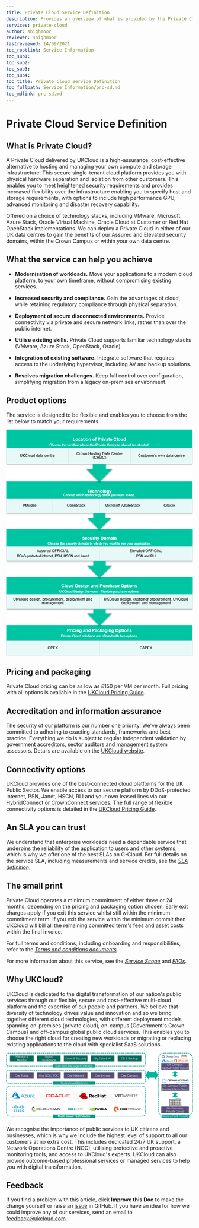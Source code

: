 ```yaml
---
title: Private Cloud Service Definition
description: Provides an overview of what is provided by the Private Cloud service
services: private-cloud
author: shighmoor
reviewer: shighmoor
lastreviewed: 14/09/2021
toc_rootlink: Service Information
toc_sub1: 
toc_sub2:
toc_sub3:
toc_sub4:
toc_title: Private Cloud Service Definition
toc_fullpath: Service Information/prc-sd.md
toc_mdlink: prc-sd.md
---
```


# Private Cloud Service Definition

## What is Private Cloud?

A Private Cloud delivered by UKCloud is a high-assurance, cost-effective alternative to hosting and managing your own compute and storage infrastructure. This secure single-tenant cloud platform provides you with physical hardware separation and isolation from other customers. This enables you to meet heightened security requirements and provides increased flexibility over the infrastructure enabling you to specify host and storage requirements, with options to include high performance GPU, advanced monitoring and disaster recovery capability.

Offered on a choice of technology stacks, including VMware, Microsoft Azure Stack, Oracle Virtual Machine, Oracle Cloud at Customer or Red Hat OpenStack implementations. We can deploy a Private Cloud in either of our UK data centres to gain the benefits of our Assured and Elevated security domains, within the Crown Campus or within your own data centre.

## What the service can help you achieve

- **Modernisation of workloads.** Move your applications to a modern cloud platform, to your own timeframe, without compromising existing services.

- **Increased security and compliance.** Gain the advantages of cloud, while retaining regulatory compliance through physical separation.

- **Deployment of secure disconnected environments.** Provide connectivity via private and secure network links, rather than over the public internet.

- **Utilise existing skills.** Private Cloud supports familiar technology stacks (VMware, Azure Stack, OpenStack, Oracle).

- **Integration of existing software.** Integrate software that requires access to the underlying hypervisor, including AV and backup solutions.

- **Resolves migration challenges.** Keep full control over configuration, simplifying migration from a legacy on-premises environment.

## Product options

The service is designed to be flexible and enables you to choose from the list below to match your requirements.

![Private Cloud product options](images/prc-product-options-g12.png)

## Pricing and packaging

Private Cloud pricing can be as low as £150 per VM per month. Full pricing with all options is available in the [UKCloud Pricing Guide](https://ukcloud.com/pricing-guide).

## Accreditation and information assurance

The security of our platform is our number one priority. We've always been committed to adhering to exacting standards, frameworks and best practice. Everything we do is subject to regular independent validation by government accreditors, sector auditors and management system assessors. Details are available on the [UKCloud website](https://ukcloud.com/governance/).

## Connectivity options

UKCloud provides one of the best-connected cloud platforms for the UK Public Sector. We enable access to our secure platform by DDoS-protected internet, PSN, Janet, HSCN, RLI and your own leased lines via our HybridConnect or CrownConnect services. The full range of flexible connectivity options is detailed in the [UKCloud Pricing Guide](https://ukcloud.com/pricing-guide).

## An SLA you can trust

We understand that enterprise workloads need a dependable service that underpins the reliability of the application to users and other systems, which is why we offer one of the best SLAs on G-Cloud. For full details on the service SLA, including measurements and service credits, see the [*SLA definition*](../other/other-ref-sla-definition.md).

## The small print

Private Cloud operates a minimum commitment of either three or 24 months, depending on the pricing and packaging option chosen. Early exit charges apply if you exit this service whilst still within the minimum commitment term. If you exit the service within the minimum commit then UKCloud will bill all the remaining committed term's fees and asset costs within the final invoice.

For full terms and conditions, including onboarding and responsibilities, refer to the [*Terms and conditions documents*](../other/other-ref-terms-and-conditions.md).

For more information about this service, see the [*Service Scope*](prc-sco.md) and [*FAQs*](prc-faq.md).

## Why UKCloud?

UKCloud is dedicated to the digital transformation of our nation's public services through our flexible, secure and cost-effective multi-cloud platform and the expertise of our people and partners. We believe that diversity of technology drives value and innovation and so we bring together different cloud technologies, with different deployment models spanning on-premises (private cloud), on-campus (Government's Crown Campus) and off-campus global public cloud services. This enables you to choose the right cloud for creating new workloads or migrating or replacing existing applications to the cloud with specialist SaaS solutions.

![UKCloud services](images/ukc-services-g12.png)

We recognise the importance of public services to UK citizens and businesses, which is why we include the highest level of support to all our customers at no extra cost. This includes dedicated 24/7 UK support, a Network Operations Centre (NOC), utilising protective and proactive monitoring tools, and access to UKCloud's experts. UKCloud can also provide outcome-based professional services or managed services to help you with digital transformation.

## Feedback

If you find a problem with this article, click **Improve this Doc** to make the change yourself or raise an [issue](https://github.com/UKCloud/documentation/issues) in GitHub. If you have an idea for how we could improve any of our services, send an email to <feedback@ukcloud.com>.
